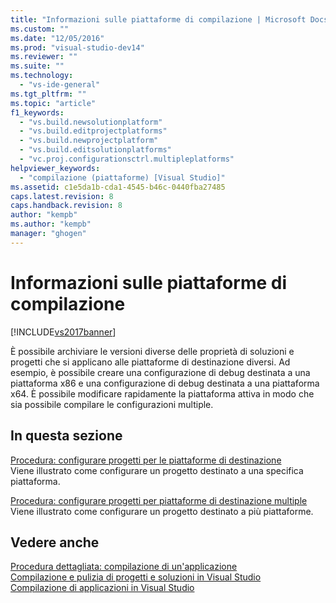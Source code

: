 ```yaml
---
title: "Informazioni sulle piattaforme di compilazione | Microsoft Docs"
ms.custom: ""
ms.date: "12/05/2016"
ms.prod: "visual-studio-dev14"
ms.reviewer: ""
ms.suite: ""
ms.technology: 
  - "vs-ide-general"
ms.tgt_pltfrm: ""
ms.topic: "article"
f1_keywords: 
  - "vs.build.newsolutionplatform"
  - "vs.build.editprojectplatforms"
  - "vs.build.newprojectplatform"
  - "vs.build.editsolutionplatforms"
  - "vc.proj.configurationsctrl.multipleplatforms"
helpviewer_keywords: 
  - "compilazione (piattaforme) [Visual Studio]"
ms.assetid: c1e5da1b-cda1-4545-b46c-0440fba27485
caps.latest.revision: 8
caps.handback.revision: 8
author: "kempb"
ms.author: "kempb"
manager: "ghogen"
---
```

# Informazioni sulle piattaforme di compilazione
[!INCLUDE[vs2017banner](../code-quality/includes/vs2017banner.md)]

È possibile archiviare le versioni diverse delle proprietà di soluzioni e progetti che si applicano alle piattaforme di destinazione diversi.  Ad esempio, è possibile creare una configurazione di debug destinata a una piattaforma x86 e una configurazione di debug destinata a una piattaforma x64.  È possibile modificare rapidamente la piattaforma attiva in modo che sia possibile compilare le configurazioni multiple.  
  
## In questa sezione  
 [Procedura: configurare progetti per le piattaforme di destinazione](../ide/how-to-configure-projects-to-target-platforms.md)  
 Viene illustrato come configurare un progetto destinato a una specifica piattaforma.  
  
 [Procedura: configurare progetti per piattaforme di destinazione multiple](../ide/how-to-configure-projects-to-target-multiple-platforms.md)  
 Viene illustrato come configurare un progetto destinato a più piattaforme.  
  
## Vedere anche  
 [Procedura dettagliata: compilazione di un'applicazione](../ide/walkthrough-building-an-application.md)   
 [Compilazione e pulizia di progetti e soluzioni in Visual Studio](../ide/building-and-cleaning-projects-and-solutions-in-visual-studio.md)   
 [Compilazione di applicazioni in Visual Studio](../ide/compiling-and-building-in-visual-studio.md)